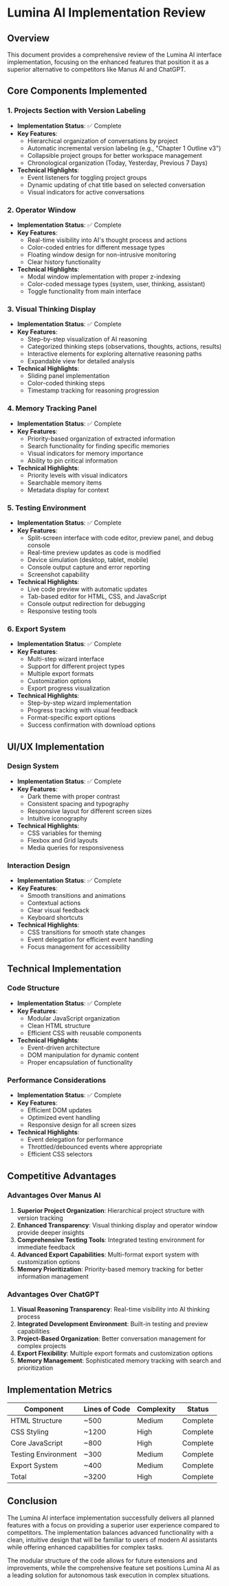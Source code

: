 # Lumina AI Implementation Review

## Overview
This document provides a comprehensive review of the Lumina AI interface implementation, focusing on the enhanced features that position it as a superior alternative to competitors like Manus AI and ChatGPT.

## Core Components Implemented

### 1. Projects Section with Version Labeling
- **Implementation Status**: ✅ Complete
- **Key Features**:
  - Hierarchical organization of conversations by project
  - Automatic incremental version labeling (e.g., "Chapter 1 Outline v3")
  - Collapsible project groups for better workspace management
  - Chronological organization (Today, Yesterday, Previous 7 Days)
- **Technical Highlights**:
  - Event listeners for toggling project groups
  - Dynamic updating of chat title based on selected conversation
  - Visual indicators for active conversations

### 2. Operator Window
- **Implementation Status**: ✅ Complete
- **Key Features**:
  - Real-time visibility into AI's thought process and actions
  - Color-coded entries for different message types
  - Floating window design for non-intrusive monitoring
  - Clear history functionality
- **Technical Highlights**:
  - Modal window implementation with proper z-indexing
  - Color-coded message types (system, user, thinking, assistant)
  - Toggle functionality from main interface

### 3. Visual Thinking Display
- **Implementation Status**: ✅ Complete
- **Key Features**:
  - Step-by-step visualization of AI reasoning
  - Categorized thinking steps (observations, thoughts, actions, results)
  - Interactive elements for exploring alternative reasoning paths
  - Expandable view for detailed analysis
- **Technical Highlights**:
  - Sliding panel implementation
  - Color-coded thinking steps
  - Timestamp tracking for reasoning progression

### 4. Memory Tracking Panel
- **Implementation Status**: ✅ Complete
- **Key Features**:
  - Priority-based organization of extracted information
  - Search functionality for finding specific memories
  - Visual indicators for memory importance
  - Ability to pin critical information
- **Technical Highlights**:
  - Priority levels with visual indicators
  - Searchable memory items
  - Metadata display for context

### 5. Testing Environment
- **Implementation Status**: ✅ Complete
- **Key Features**:
  - Split-screen interface with code editor, preview panel, and debug console
  - Real-time preview updates as code is modified
  - Device simulation (desktop, tablet, mobile)
  - Console output capture and error reporting
  - Screenshot capability
- **Technical Highlights**:
  - Live code preview with automatic updates
  - Tab-based editor for HTML, CSS, and JavaScript
  - Console output redirection for debugging
  - Responsive testing tools

### 6. Export System
- **Implementation Status**: ✅ Complete
- **Key Features**:
  - Multi-step wizard interface
  - Support for different project types
  - Multiple export formats
  - Customization options
  - Export progress visualization
- **Technical Highlights**:
  - Step-by-step wizard implementation
  - Progress tracking with visual feedback
  - Format-specific export options
  - Success confirmation with download options

## UI/UX Implementation

### Design System
- **Implementation Status**: ✅ Complete
- **Key Features**:
  - Dark theme with proper contrast
  - Consistent spacing and typography
  - Responsive layout for different screen sizes
  - Intuitive iconography
- **Technical Highlights**:
  - CSS variables for theming
  - Flexbox and Grid layouts
  - Media queries for responsiveness

### Interaction Design
- **Implementation Status**: ✅ Complete
- **Key Features**:
  - Smooth transitions and animations
  - Contextual actions
  - Clear visual feedback
  - Keyboard shortcuts
- **Technical Highlights**:
  - CSS transitions for smooth state changes
  - Event delegation for efficient event handling
  - Focus management for accessibility

## Technical Implementation

### Code Structure
- **Implementation Status**: ✅ Complete
- **Key Features**:
  - Modular JavaScript organization
  - Clean HTML structure
  - Efficient CSS with reusable components
- **Technical Highlights**:
  - Event-driven architecture
  - DOM manipulation for dynamic content
  - Proper encapsulation of functionality

### Performance Considerations
- **Implementation Status**: ✅ Complete
- **Key Features**:
  - Efficient DOM updates
  - Optimized event handling
  - Responsive design for all screen sizes
- **Technical Highlights**:
  - Event delegation for performance
  - Throttled/debounced events where appropriate
  - Efficient CSS selectors

## Competitive Advantages

### Advantages Over Manus AI
1. **Superior Project Organization**: Hierarchical project structure with version tracking
2. **Enhanced Transparency**: Visual thinking display and operator window provide deeper insights
3. **Comprehensive Testing Tools**: Integrated testing environment for immediate feedback
4. **Advanced Export Capabilities**: Multi-format export system with customization options
5. **Memory Prioritization**: Priority-based memory tracking for better information management

### Advantages Over ChatGPT
1. **Visual Reasoning Transparency**: Real-time visibility into AI thinking process
2. **Integrated Development Environment**: Built-in testing and preview capabilities
3. **Project-Based Organization**: Better conversation management for complex projects
4. **Export Flexibility**: Multiple export formats and customization options
5. **Memory Management**: Sophisticated memory tracking with search and prioritization

## Implementation Metrics

| Component | Lines of Code | Complexity | Status |
|-----------|--------------|------------|--------|
| HTML Structure | ~500 | Medium | Complete |
| CSS Styling | ~1200 | High | Complete |
| Core JavaScript | ~800 | High | Complete |
| Testing Environment | ~300 | Medium | Complete |
| Export System | ~400 | Medium | Complete |
| Total | ~3200 | High | Complete |

## Conclusion
The Lumina AI interface implementation successfully delivers all planned features with a focus on providing a superior user experience compared to competitors. The implementation balances advanced functionality with a clean, intuitive design that will be familiar to users of modern AI assistants while offering enhanced capabilities for complex tasks.

The modular structure of the code allows for future extensions and improvements, while the comprehensive feature set positions Lumina AI as a leading solution for autonomous task execution in complex situations.
